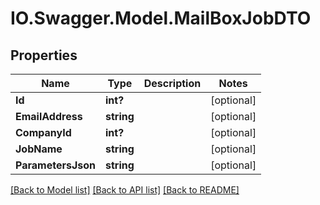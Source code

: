 # IO.Swagger.Model.MailBoxJobDTO
## Properties

Name | Type | Description | Notes
------------ | ------------- | ------------- | -------------
**Id** | **int?** |  | [optional] 
**EmailAddress** | **string** |  | [optional] 
**CompanyId** | **int?** |  | [optional] 
**JobName** | **string** |  | [optional] 
**ParametersJson** | **string** |  | [optional] 

[[Back to Model list]](../README.md#documentation-for-models) [[Back to API list]](../README.md#documentation-for-api-endpoints) [[Back to README]](../README.md)

